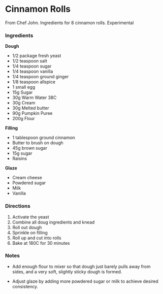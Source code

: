 # Cinnamon Rolls

From Chef John. Ingredients for 8 cinnamon rolls. Experimental

### Ingredients

**Dough**
 - 1/2 package fresh yeast
 - 1/2 teaspoon salt
 - 1/4 teaspoon sugar
 - 1/4 teaspoon vanilla
 - 1/4 teaspoon ground ginger
 - 1/8 teaspoon allspice
 - 1 small egg
 - 15g Sugar
 - 30g Warm Water 38C
 - 30g Cream
 - 30g Melted butter
 - 90g Pumpkin Puree
 - 200g Flour

**Filling**
 - 1 tablespoon ground cinnamon
 - Butter to brush on dough
 - 45g brown sugar
 - 15g sugar
 - Raisins

**Glaze**
 - Cream cheese
 - Powdered sugar
 - Milk
 - Vanilla

### Directions

 1. Activate the yeast
 2. Combine all doug ingredients and knead
 3. Roll out dough
 4. Sprinkle on filling
 5. Roll up and cut into rolls
 6. Bake at 180C for 30 minutes

### Notes

  - Add enough flour to mixer so that dough just barely pulls away from sides,
    and a very soft, slightly sticky dough is formed.

  - Adjust glaze by adding more powdered sugar or milk to achieve desired
    consistency.
